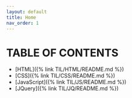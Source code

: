 ```yaml
---
layout: default
title: Home
nav_order: 1
---
```

# TABLE OF CONTENTS
- [HTML]({% link TIL/HTML/README.md %})
- [CSS]({% link TIL/CSS/README.md %})
- [JavaScript]({% link TIL/JS/README.md %})
- [JQuery]({% link TIL/JQ/README.md %})
